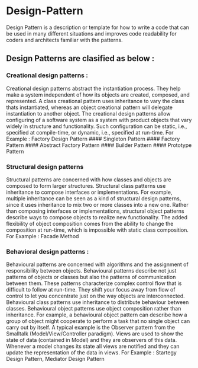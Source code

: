 # Design-Pattern
   Design Pattern is a description or template for how to write a code that can be used in many different situations and improves code readability for coders and architects familiar with the patterns.

## Design Patterns are clasified as below :

### Creational design patterns : 
   Creational design patterns abstract the instantiation process. They help make a system independent of how its objects are created, composed, and represented. 
	A class creational pattern uses inheritance to vary the class thats instantiated, whereas an object creational pattern will delegate instantiation to another object. 
	The creational design patterns allow configuring of a software system as a system with product objects that vary widely in structure and functionality. Such configuration can be static, i.e., specified at compile-time, or dynamic, i.e., specified at run-time.
 	For Example : Factory Design Pattern
 	#### Singleton Pattern
 	#### Factory Pattern
 	#### Abstract Factory Pattern
 	#### Builder Pattern
 	#### Prototype Pattern
 	
### Structural design patterns
   Structural patterns are concerned with how classes and objects are composed to form larger structures. 
   Structural class patterns use inheritance to compose interfaces or implementations. For example, multiple inheritance can be seen as a kind of structural design patterns, since it uses inheritance to mix two or more classes into a new one. 
   Rather than composing interfaces or implementations, structural object patterns describe ways to compose objects to realize new functionality. The added flexibility of object composition comes from the ability to change the composition at run-time, which is impossible with static class composition. 
   For Example : Facade Method
 
### Behavioral design patterns : 
   Behavioural patterns are concerned with algorithms and the assignment of responsibility between objects. Behavioural patterns describe not just patterns of objects or classes but also the patterns of communication between them. These patterns characterize complex control flow that is difficult to follow at run-time. They shift your focus away from flow of control to let you concentrate just on the way objects are interconnected.
   Behavioural class patterns use inheritance to distribute behaviour between classes.
   Behavioural object patterns use object composition rather than inheritance. For example, a behavioural object pattern can describe how a group of object might cooperate to perform a task that no single object can carry out by itself. A typical example is the Observer pattern from the Smalltalk (Model/View/Controller paradigm). Views are used to show the state of data (contained in Model) and they are observers of this data. Whenever a model changes its state all views are notified and they can update the representation of the data in views.
   For Example : Startegy Design Pattern, Mediator Design Pattern
